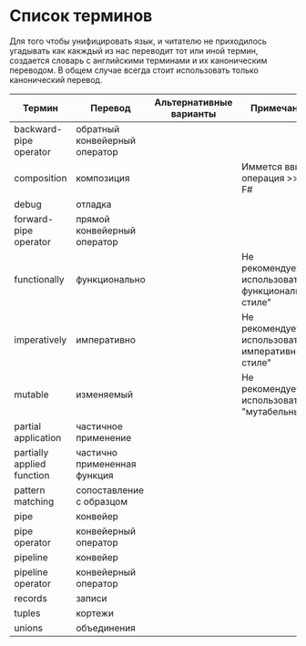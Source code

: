 Список терминов
===============

Для того чтобы унифицировать язык, и читателю не приходилось угадывать как какждый из нас переводит тот или иной термин, создается словарь с английскими терминами и их каноническим переводом.
В общем случае всегда стоит использовать только канонический перевод. 

| Термин | Перевод | Альтернативные варианты | Примечание |
| ------ | ------- | ----------------------- | ---------- |
| backward-pipe operator | обратный конвейерный оператор | | |
| composition   | композиция |  | Иммется ввиде операция >> в F# |
| debug  | отладка | | |
| forward-pipe operator | прямой конвейерный оператор | | |
| functionally | функционально | | Не рекомендуется использовать "в функциональном стиле" |
| imperatively  | императивно | | Не рекомендуется использовать "в императивном стиле" |
| mutable  | изменяемый | | Не рекомендуется использовать "мутабельный" |
| partial application | частичное применение | | |
| partially applied function | частично примененная функция | | |
| pattern matching  | сопоставление с образцом | | |
| pipe  | конвейер | | |
| pipe operator | конвейерный оператор | | |
| pipeline | конвейер | | |
| pipeline operator | конвейерный оператор | | |
| records   | записи  | | |
| tuples  | кортежи | | |
| unions  | объединения | | |
